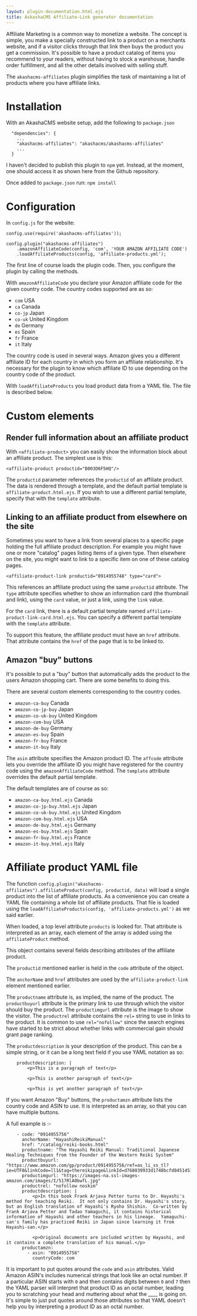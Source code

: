 ```yaml
---
layout: plugin-documentation.html.ejs
title: AskashaCMS Affiliate-Link generator documentation
---
```


Affiliate Marketing is a common way to monetize a website.  The concept is simple, you make a specially constructed link to a product on a merchants website, and if a visitor clicks through that link then buys the product you get a commission.  It's possible to have a product catalog of items you recommend to your readers, without having to stock a warehouse, handle order fulfillment, and all the other details involved with selling stuff.

The `akashacms-affiliates` plugin simplifies the task of maintaining a list of products where you have affiliate links.

# Installation

With an AkashaCMS website setup, add the following to `package.json`

```
  "dependencies": {
    ...
    "akashacms-affiliates": "akashacms/akashacms-affiliates"
    ...
  }
```

I haven't decided to publish this plugin to `npm` yet.  Instead, at the moment, one should access it as shown here from the Github repository.

Once added to `package.json` run: `npm install`

# Configuration

In `config.js` for the website:

```
config.use(require('akashacms-affiliates'));

config.plugin("akashacms-affiliates")
    .amazonAffiliateCode(config, 'com', 'YOUR AMAZON AFFILIATE CODE')
    .loadAffiliateProducts(config, 'affiliate-products.yml');
```

The first line of course loads the plugin code.  Then, you configure the plugin by calling the methods.

With `amazonAffiliateCode` you declare your Amazon affiliate code for the given country code.  The country codes supported are as so:

* `com` USA
* `ca` Canada
* `co-jp` Japan
* `co-uk` United Kingdom
* `de` Germany
* `es` Spain
* `fr` France
* `it` Italy

The country code is used in several ways.  Amazon gives you a different affiliate ID for each country in which you form an affiliate relationship.  It's necessary for the plugin to know which affiliate ID to use depending on the country code of the product.

With `loadAffiliateProducts` you load product data from a YAML file.  The file is described below.

# Custom elements

## Render full information about an affiliate product

With `<affiliate-product>` you can easily show the information block about an affiliate product.  The simplest use is this:

```
<affiliate-product productid="B003D6F5HQ"/>
```

The `productid` parameter references the `productid` of an affiliate product.  The data is rendered through a template, and the default partial template is `affiliate-product.html.ejs`.  If you wish to use a different partial template, specify that with the `template` attribute.

## Linking to an affiliate product from elsewhere on the site

Sometimes you want to have a link from several places to a specific page holding the full affiliate product description.  For example you might have one or more "catalog" pages listing items of a given type.  Then elsewhere on the site, you might want to link to a specific item on one of these catalog pages.

```
<affiliate-product-link productid="0914955748" type="card">
```

This references an affiliate product using the same `productid` attribute.  The `type` attribute specifies whether to show an information card (the thumbnail and link), using the `card` value, or just a link, using the `link` value.

For the `card` link, there is a default partial template named `affiliate-product-link-card.html.ejs`.  You can specify a different partial template with the `template` attribute.

To support this feature, the affiliate product must have an `href` attribute.  That attribute contains the `href` of the page that is to be linked to.

## Amazon "buy" buttons

It's possible to put a "buy" button that automatically adds the product to the users Amazon shopping cart.  There are some benefits to doing this.

There are several custom elements corresponding to the country codes.

* `amazon-ca-buy` Canada
* `amazon-co-jp-buy` Japan
* `amazon-co-uk-buy` United Kingdom
* `amazon-com-buy` USA
* `amazon-de-buy` Germany
* `amazon-es-buy` Spain
* `amazon-fr-buy` France
* `amazon-it-buy` Italy

The `asin` attribute specifies the Amazon product ID.  The `affcode` attribute lets you override the affiliate ID you might have registered for the country code using the `amazonAffiliateCode` method.  The `template` attribute overrides the default partial template.

The default templates are of course as so:

* `amazon-ca-buy.html.ejs` Canada
* `amazon-co-jp-buy.html.ejs` Japan
* `amazon-co-uk-buy.html.ejs` United Kingdom
* `amazon-com-buy.html.ejs` USA
* `amazon-de-buy.html.ejs` Germany
* `amazon-es-buy.html.ejs` Spain
* `amazon-fr-buy.html.ejs` France
* `amazon-it-buy.html.ejs` Italy

# Affiliate product YAML file

The function `config.plugin("akashacms-affiliates").affiliateProduct(config, productid, data)` will load a single product into the list of affiliate products.  As a convenience you can create a YAML file containing a whole list of affiliate products.  That file is loaded using the `loadAffiliateProducts(config, 'affiliate-products.yml')` as we said earlier.

When loaded, a top level attribute `products` is looked for.  That attribute is interpreted as an array, each element of the array is added using the `affiliateProduct` method.

This object contains several fields describing attributes of the affiliate product.  

The `productid` mentioned earlier is held in the `code` attribute of the object.

The `anchorName` and `href` attributes are used by the `affiliate-product-link` element mentioned earlier.

The `productname` attribute is, as implied, the name of the product.  The `productbuyurl` attribute is the primary link to use through which the visitor should buy the product.  The `productimgurl` attribute is the image to show the visitor.  The `productrel` attribute contains the `rel=` string to use in links to the product.  It is common to use `rel="nofollow"` since the search engines have started to be strict about whether links with commercial gain should grant page ranking.

The `productdescription` is your description of the product.  This can be a simple string, or it can be a long text field if you use YAML notation as so:

```
    productdescription: |
        <p>This is a paragraph of text</p>

        <p>This is another paragraph of text</p>

        <p>This is yet another paragraph of text</p>
```

If you want Amazon "Buy" buttons, the `productamzn` attribute lists the country code and ASIN to use.  It is interpreted as an array, so that you can have multiple buttons.

A full example is :-

```
    - code: "0914955756"
      anchorName: "HayashiReikiManual"
      href: "/catalog/reiki-books.html"
      productname: "The Hayashi Reiki Manual: Traditional Japanese Healing Techniques from the Founder of the Western Reiki System"
      productbuyurl: "https://www.amazon.com/gp/product/0914955756/ref=as_li_ss_tl?ie=UTF8&linkCode=ll1&tag=thereikipage&linkId=d768039933d1748bcfd8451451c4fd75"
      productimgurl: "https://images-na.ssl-images-amazon.com/images/I/517RlA0bwfL.jpg"
      productrel: "nofollow noskim"
      productdescription: |
          <p>In this book Frank Arjava Petter turns to Dr. Hayashi's method for teaching Reiki.  It not only contains Dr. Hayashi's story, but an English translation of Hayashi's Ryoho Shishin.  Co-written by Frank Arjava Petter and Tadao Yamaguchi, it contains historical information of Hayashi and other teachers in his lineage.  Yamaguchi-san's family has practiced Reiki in Japan since learning it from Hayashi-san.</p>

          <p>Original documents are included written by Hayashi, and it contains a complete translation of his manual.</p>
      productamzn:
        - asin: "0914955756"
          countryCode: com
```

It is important to put quotes around the `code` and `asin` attributes.  Valid Amazon ASIN's includes numerical strings that look like an octal number.  If a particular ASIN starts with `0` and then contains digits between `0` and `7` then the YAML parser will interpret that product ID as an octal number, leading you to scratching your head and muttering about what the ____ is going on.  It's simple to just put quotes around those attributes so that YAML doesn't help you by interpreting a product ID as an octal number.
